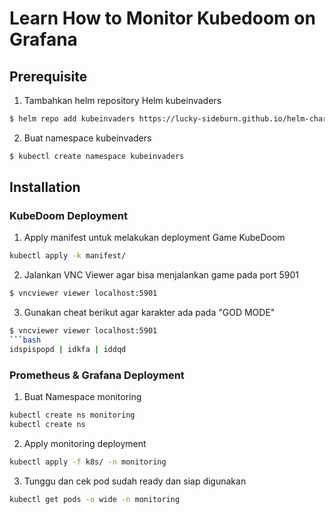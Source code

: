 # Learn How to Monitor Kubedoom on Grafana

## Prerequisite

1. Tambahkan helm repository Helm kubeinvaders
```bash
$ helm repo add kubeinvaders https://lucky-sideburn.github.io/helm-charts/
```

2. Buat namespace kubeinvaders
```bash
$ kubectl create namespace kubeinvaders
```

## Installation

### KubeDoom Deployment
1. Apply manifest untuk melakukan deployment Game KubeDoom
```bash
kubectl apply -k manifest/
```
2. Jalankan VNC Viewer agar bisa menjalankan game pada port 5901
```bash
$ vncviewer viewer localhost:5901
```
3. Gunakan cheat berikut agar karakter ada pada "GOD MODE"
```bash
$ vncviewer viewer localhost:5901
```bash
idspispopd | idkfa | iddqd
```

### Prometheus & Grafana Deployment
1. Buat Namespace monitoring 
```bash
kubectl create ns monitoring
kubectl create ns 
```
2. Apply monitoring deployment
```bash
kubectl apply -f k8s/ -n monitoring
```
3. Tunggu dan cek pod sudah ready dan siap digunakan
```bash
kubectl get pods -o wide -n monitoring
```

